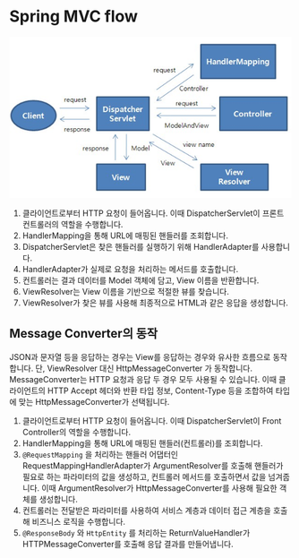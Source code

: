 # Spring MVC flow

![image.png](/spring/img/image4.png)

1. 클라이언트로부터 HTTP 요청이 들어옵니다. 이때 DispatcherServlet이 프론트 컨트롤러의 역할을 수행합니다.
2. HandlerMapping을 통해 URL에 매핑된 핸들러를 조회합니다.
3. DispatcherServlet은 찾은 핸들러를 실행하기 위해 HandlerAdapter를 사용합니다.
4. HandlerAdapter가 실제로 요청을 처리하는 메서드를 호출합니다.
5. 컨트롤러는 결과 데이터를 Model 객체에 담고, View 이름을 반환합니다.
6. ViewResolver는 View 이름을 기반으로 적절한 뷰를 찾습니다.
7. ViewResolver가 찾은 뷰를 사용해 최종적으로 HTML과 같은 응답을 생성합니다.

## Message Converter의 동작

JSON과 문자열 등을 응답하는 경우는 View를 응답하는 경우와 유사한 흐름으로 동작합니다. 단, ViewResolver 대신 HttpMessageConverter 가 동작합니다. MessageConverter는 HTTP 요청과 응답 두 경우 모두 사용될 수 있습니다. 이때 클라이언트의 HTTP Accept 헤더와 반환 타입 정보, Content-Type 등을 조합하여 타입에 맞는 HttpMessageConverter가 선택됩니다.

1. 클라이언트로부터 HTTP 요청이 들어옵니다. 이때 DispatcherServlet이 Front Controller의 역할을 수행합니다.
2. HandlerMapping을 통해 URL에 매핑된 핸들러(컨트롤러)를 조회합니다.
3. `@RequestMapping` 을 처리하는 핸들러 어댑터인 RequestMappingHandlerAdapter가 ArgumentResolver를 호출해 핸들러가 필요로 하는 파라미터의 값을 생성하고, 컨트롤러 메서드를 호출하면서 값을 넘겨줍니다. 이때 ArgumentResolver가 HttpMessageConverter를 사용해 필요한 객체를 생성합니다.
4. 컨트롤러는 전달받은 파라미터를 사용하여 서비스 계층과 데이터 접근 계층을 호출해 비즈니스 로직을 수행합니다.
5. `@ResponseBody` 와 `HttpEntity` 를 처리하는 ReturnValueHandler가 HTTPMessageConverter를 호출해 응답 결과를 만들어냅니다.